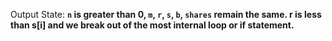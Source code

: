 Output State: **`n` is greater than 0, `m`, `r`, `s`, `b`, `shares` remain the same. r is less than s[i] and we break out of the most internal loop or if statement.**